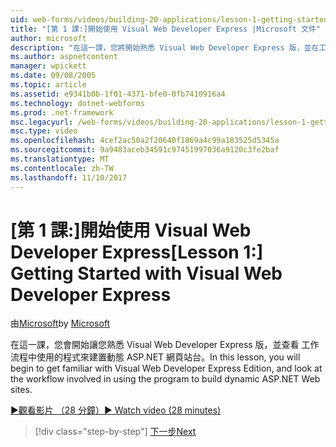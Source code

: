 ```yaml
---
uid: web-forms/videos/building-20-applications/lesson-1-getting-started-with-visual-web-developer-express
title: "[第 1 課:]開始使用 Visual Web Developer Express |Microsoft 文件"
author: microsoft
description: "在這一課，您將開始熟悉 Visual Web Developer Express 版，並在工作流程中使用的程式來建置動態查詢..."
ms.author: aspnetcontent
manager: wpickett
ms.date: 09/08/2005
ms.topic: article
ms.assetid: e9341b0b-1f01-4371-bfe0-0fb7410916a4
ms.technology: dotnet-webforms
ms.prod: .net-framework
msc.legacyurl: /web-forms/videos/building-20-applications/lesson-1-getting-started-with-visual-web-developer-express
msc.type: video
ms.openlocfilehash: 4cef2ac50a2f20640f1869a4c99a183525d5345a
ms.sourcegitcommit: 9a9483aceb34591c97451997036a9120c3fe2baf
ms.translationtype: MT
ms.contentlocale: zh-TW
ms.lasthandoff: 11/10/2017
---
```

<a name="lesson-1-getting-started-with-visual-web-developer-express"></a><span data-ttu-id="bab8b-103">[第 1 課:]開始使用 Visual Web Developer Express</span><span class="sxs-lookup"><span data-stu-id="bab8b-103">[Lesson 1:] Getting Started with Visual Web Developer Express</span></span>
====================
<span data-ttu-id="bab8b-104">由[Microsoft](https://github.com/microsoft)</span><span class="sxs-lookup"><span data-stu-id="bab8b-104">by [Microsoft](https://github.com/microsoft)</span></span>

<span data-ttu-id="bab8b-105">在這一課，您會開始讓您熟悉 Visual Web Developer Express 版，並查看 工作流程中使用的程式來建置動態 ASP.NET 網頁站台。</span><span class="sxs-lookup"><span data-stu-id="bab8b-105">In this lesson, you will begin to get familiar with Visual Web Developer Express Edition, and look at the workflow involved in using the program to build dynamic ASP.NET Web sites.</span></span>

[<span data-ttu-id="bab8b-106">&#9654;觀看影片 （28 分鐘）</span><span class="sxs-lookup"><span data-stu-id="bab8b-106">&#9654; Watch video (28 minutes)</span></span>](https://channel9.msdn.com/Blogs/ASP-NET-Site-Videos/lesson-1-getting-started-with-visual-web-developer-express)

>[!div class="step-by-step"]
[<span data-ttu-id="bab8b-107">下一步</span><span class="sxs-lookup"><span data-stu-id="bab8b-107">Next</span></span>](lesson-2-creating-a-web-forms-user-interface.md)
